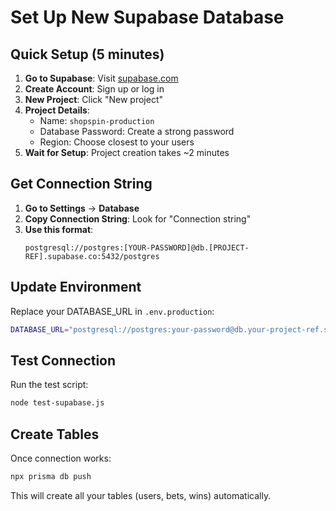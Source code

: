 # Set Up New Supabase Database

## Quick Setup (5 minutes)

1. **Go to Supabase**: Visit [supabase.com](https://supabase.com)
2. **Create Account**: Sign up or log in
3. **New Project**: Click "New project"
4. **Project Details**:
   - Name: `shopspin-production`
   - Database Password: Create a strong password
   - Region: Choose closest to your users
5. **Wait for Setup**: Project creation takes ~2 minutes

## Get Connection String

1. **Go to Settings** → **Database**
2. **Copy Connection String**: Look for "Connection string"
3. **Use this format**:
   ```
   postgresql://postgres:[YOUR-PASSWORD]@db.[PROJECT-REF].supabase.co:5432/postgres
   ```

## Update Environment

Replace your DATABASE_URL in `.env.production`:
```bash
DATABASE_URL="postgresql://postgres:your-password@db.your-project-ref.supabase.co:5432/postgres"
```

## Test Connection

Run the test script:
```bash
node test-supabase.js
```

## Create Tables

Once connection works:
```bash
npx prisma db push
```

This will create all your tables (users, bets, wins) automatically.